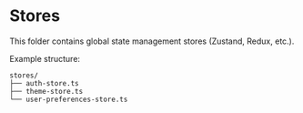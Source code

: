 # Stores

This folder contains global state management stores (Zustand, Redux, etc.).

Example structure:
```
stores/
├── auth-store.ts
├── theme-store.ts
└── user-preferences-store.ts
```
